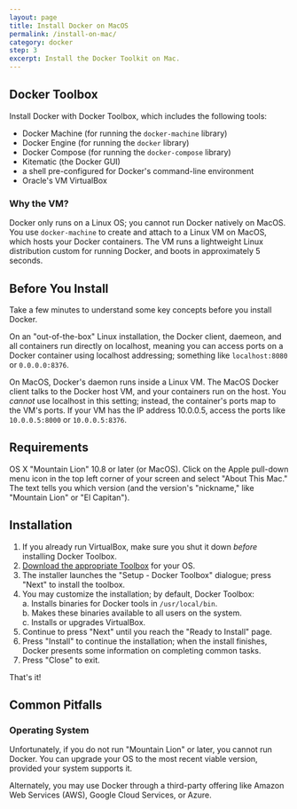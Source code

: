 ```yaml
---
layout: page
title: Install Docker on MacOS
permalink: /install-on-mac/
category: docker
step: 3
excerpt: Install the Docker Toolkit on Mac.
---
```


## Docker Toolbox

Install Docker with Docker Toolbox, which includes the following tools:

* Docker Machine (for running the `docker-machine` library)
* Docker Engine (for running the `docker` library)
* Docker Compose (for running the `docker-compose` library)
* Kitematic (the Docker GUI)
* a shell pre-configured for Docker's command-line environment
* Oracle's VM VirtualBox

### Why the VM?

Docker only runs on a Linux OS; you cannot run Docker natively on MacOS. You use `docker-machine` to create and attach to a Linux VM on MacOS, which hosts your Docker containers. The VM runs a lightweight Linux distribution custom for running Docker, and boots in approximately 5 seconds.

## Before You Install

Take a few minutes to understand some key concepts before you install Docker.

On an "out-of-the-box" Linux installation, the Docker client, daemeon, and all containers run directly on localhost, meaning you can access ports on a Docker container using localhost addressing; something like `localhost:8080` or `0.0.0.0:8376`.

On MacOS, Docker's daemon runs inside a Linux VM. The MacOS Docker client talks to the Docker host VM, and your containers run on the host. You *cannot* use localhost in this setting; instead, the container's ports map to the VM's ports. If your VM has the IP address 10.0.0.5, access the ports like `10.0.0.5:8000` or `10.0.0.5:8376`.

## Requirements

OS X "Mountain Lion" 10.8 or later (or MacOS).
Click on the Apple pull-down menu icon in the top left corner of your screen and select "About This Mac." The text tells you which version (and the version's "nickname," like "Mountain Lion" or "El Capitan"). 

## Installation

1. If you already run VirtualBox, make sure you shut it down *before* installing Docker Toolbox.
2. [Download the appropriate Toolbox](https://www.docker.com/products/docker-toolbox) for your OS.
3. The installer launches the "Setup - Docker Toolbox" dialogue; press "Next" to install the toolbox.
4. You may customize the installation; by default, Docker Toolbox:<br>
    a. Installs binaries for Docker tools in `/usr/local/bin`.<br>
    b. Makes these binaries available to all users on the system.<br>
    c. Installs or upgrades VirtualBox.<br>
5. Continue to press "Next" until you reach the "Ready to Install" page.
6. Press "Install" to continue the installation; when the install finishes, Docker presents some information on completing common tasks.
7. Press "Close" to exit.

That's it!

## Common Pitfalls

### Operating System

Unfortunately, if you do not run "Mountain Lion" or later, you cannot run Docker. You can upgrade your OS to the most recent viable version, provided your system supports it. 

Alternately, you may use Docker through a third-party offering like Amazon Web Services (AWS), Google Cloud Services, or Azure.